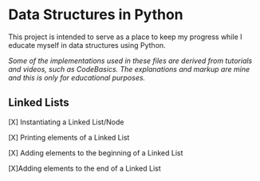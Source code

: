 # Data Structures in Python
This project is intended to serve as a place to keep my progress while I educate myself in data structures using Python. 

_Some of the implementations used in these files are derived from tutorials and videos, such as CodeBasics. The explanations and markup are mine and this is only for educational purposes._ 

## Linked Lists
[X] Instantiating a Linked List/Node

[X] Printing elements of a Linked List

[X] Adding elements to the beginning of a Linked List

[X]Adding elements to the end of a Linked List
